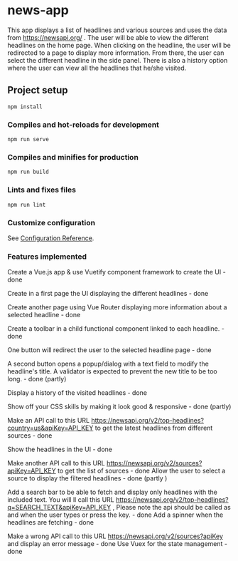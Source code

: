 # news-app

This app displays a list of headlines and various sources and uses the data from https://newsapi.org/ . The user
will be able to view the different headlines on the home page. When clicking on the headline, the user will be redirected
to a page to display more information. From there, the user can select the different headline in the side panel. There is also
a history option where the user can view all the headlines that he/she visited.

## Project setup

```
npm install
```

### Compiles and hot-reloads for development

```
npm run serve
```

### Compiles and minifies for production

```
npm run build
```

### Lints and fixes files

```
npm run lint
```

### Customize configuration

See [Configuration Reference](https://cli.vuejs.org/config/).

### Features implemented

Create a Vue.js app & use Vuetify component framework to create the UI - done

Create in a first page the UI displaying the different headlines - done

Create another page using Vue Router displaying more information about a selected headline - done

Create a toolbar in a child functional component linked to each headline. - done

One button will redirect the user to the selected headline page - done

A second button opens a popup/dialog with a text field to modify the headline's title. A validator is expected to prevent the new title to be too long. - done (partly)

Display a history of the visited headlines - done

Show off your CSS skills by making it look good & responsive - done (partly)

Make an API call to this URL https://newsapi.org/v2/top-headlines?country=us&apiKey=API_KEY to get the latest headlines from different sources - done

Show the headlines in the UI - done

Make another API call to this URL https://newsapi.org/v2/sources?apiKey=API_KEY to get the list of sources - done
Allow the user to select a source to display the filtered headlines - done (partly )

Add a search bar to be able to fetch and display only headlines with the included text. You will ll call this URL https://newsapi.org/v2/top-headlines?q=SEARCH_TEXT&apiKey=API_KEY , Please note the api should be called as and when the user types or press the key. - done
Add a spinner when the headlines are fetching - done

Make a wrong API call to this URL https://newsapi.org/v2/sources?apiKey and display an error message - done
Use Vuex for the state management - done
